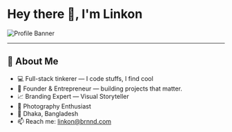 # Hey there 👋, I'm Linkon

![Profile Banner](https://i.imgur.com/0lF4uNq.png) <!-- Optional banner -->

---

## 🚀 About Me

- 💻 Full-stack tinkerer — I code stuffs, I find cool
- 🌱 Founder & Entrepreneur — building projects that matter.
- 📈 Branding Expert — Visual Storyteller
- 📸 Photography Enthusiast
- 📍 Dhaka, Bangladesh
- 📫 Reach me: linkon@brnnd.com

